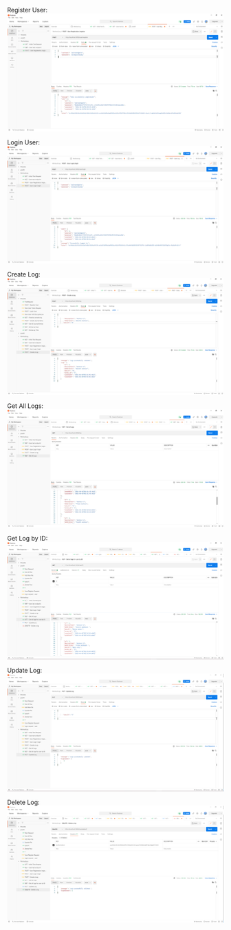 

Register User:
![Register User](testImages/userRegistrationTest.png)

Login User:
![Login User](testImages/userLoginTest.png)

Create Log:
![Create Log](testImages/logCreation.png)

Get All Logs:
![Get All Logs](testImages/GetAllLogs.png)

Get Log by ID:
![Get Log by ID](testImages/logById.png)

Update Log: 
![Update Log](testImages/LogUpdate.png)

Delete Log:
![Delete Log](testImages/deleteLog.png)
